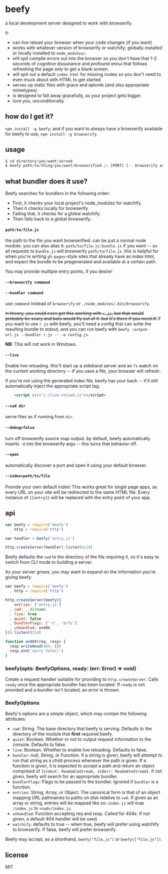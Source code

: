 # beefy

a local development server designed to work with browserify.

it:

* can live reload your browser when your code changes (if you want)
* works with whatever version of browserify or watchify; globally installed or 
  locally installed to `node_modules/`.
* will spit compile errors out into the browser so you don't have that
  1-2 seconds of cognitive dissonance and profound ennui that follows
  refreshing the page only to get a blank screen.
* will spit out a default `index.html` for missing routes so you don't
  need to even muck about with HTML to get started
* serves up static files with grace and aplomb (and also appropriate
  mimetypes)
* is designed to fall away gracefully, as your project gets bigger.
* love you, unconditionally

## how do I get it?

`npm install -g beefy`; and if you want to always have a browserify available
for beefy to use, `npm install -g browserify`.

## usage

```javascript
$ cd directory/you/want/served
$ beefy path/to/thing/you/want/browserified.js [PORT] [-- browserify args]
```

## what bundler does it use?

Beefy searches for bundlers in the following order:

* First, it checks your local project's node_modules for watchify.
* Then it checks locally for browserify.
* Failing that, it checks for a global watchify.
* Then falls back to a global browserify.

#### `path/to/file.js`

the path to the file you want browserified. can be just a normal node module.
you can also alias it: `path/to/file.js:bundle.js` if you want -- so all requests
to `bundle.js` will browserify `path/to/file.js`. this is helpful for when you're
writing `gh-pages`-style sites that already have an index.html, and expect the
bundle to be pregenerated and available at a certain path.

You may provide multiple entry points, if you desire!

#### `--browserify command`
#### `--bundler command`

use `command` instead of `browserify` or `./node_modules/.bin/browserify`.

~~in theory, you could even get this working with `r.js`, but that would probably
be scary and bats would fly out of it. but it's there if you need it!~~ if you want
to use `r.js` with beefy, you'll need a config that can write the resulting bundle
to stdout, and you can run beefy with `beefy :output-url.js --bundler r.js -- -o config.js`.

**NB:** This will not work in Windows.

#### `--live`

Enable live reloading. this'll start up a sideband server and an `fs` watch on
the current working directory -- if you save a file, your browser will refresh.

if you're not using the generated index file, beefy has your back -- it'll still
automatically inject the appropriate script tag.

```html
    <script src="/-/live-reload.js"></script>
```

#### `--cwd dir`

serve files as if running from `dir`.

#### `--debug=false`

turn off browserify source map output. by default, beefy automatically inserts
`-d` into the browserify args -- this turns that behavior off.

#### `--open`

automatically discover a port and open it using your default browser.

#### `--index=path/to/file`

Provide your own default index! This works great for single page apps,
as every URL on your site will be redirected to the same HTML file. Every
instance of `{{entry}}` will be replaced with the entry point of your app.

## api

```javascript
var beefy = require('beefy')
  , http = require('http')

var handler = beefy('entry.js')

http.createServer(handler).listen(8124)
```

Beefy defaults the `cwd` to the directory of the file requiring it,
so it's easy to switch from CLI mode to building a server.

As your server grows, you may want to expand on the information you're
giving beefy:

```javascript
var beefy = require('beefy')
  , http = require('http')

http.createServer(beefy({
    entries: ['entry.js']
  , cwd: __dirname
  , live: true
  , quiet: false
  , bundlerFlags: ['-t', 'brfs']
  , unhandled: on404
})).listen(8124)

function on404(req, resp) {
  resp.writeHead(404, {})
  resp.end('sorry folks!')
}
```

### beefy(opts: BeefyOptions, ready: (err: Error) => void)

Create a request handler suitable for providing to `http.createServer`.
Calls `ready` once the appropriate bundler has been located. If `ready`
is not provided and a bundler isn't located, an error is thrown.

### BeefyOptions

Beefy's options are a simple object, which may contain the following
attributes:

* `cwd`: String. The base directory that beefy is serving. Defaults to the
directory of the module that **first** required beefy.
* `quiet`: Boolean. Whether or not to output request information to the console. Defaults to false.
* `live`: Boolean. Whether to enable live reloading. Defaults to false.
* `bundler`: null, String, or Function. If a string is given, beefy will
attempt to run that string as a child process whenever the path is given.
If a function is given, it is expected to accept a path and return an 
object comprised of `{stdout: ReadableStream, stderr: ReadableStream}`. If
not given, beefy will search for an appropriate bundler.
* `bundlerFlags`: Flags to be passed to the bundler. Ignored if `bundler`
is a function.
* `entries`: String, Array, or Object. The canonical form is that of an
object mapping URL pathnames to paths on disk relative to `cwd`. If given
as an array or string, entries will be mapped like so: `index.js` will
map `/index.js` to `<cwd>/index.js`.
* `unhandled`: Function accepting req and resp. Called for 404s. If not
given, a default 404 handler will be used.
* `watchify`: defaults to true -- when true, beefy will prefer using watchify
to browserify. If false, beefy will prefer browserify.

Beefy may accept, as a shorthand, `beefy("file.js")` or `beefy(["file.js"])`.

## license

MIT
